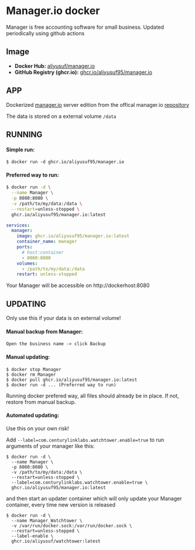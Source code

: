 # Manager.io docker

Manager is free accounting software for small business. Updated periodically using github actions

## Image

- **Docker Hub:** [aliyusuf/manager.io](https://hub.docker.com/r/aliyusuf/manager.io)
- **GitHub Registry (ghcr.io):** [ghcr.io/aliyusuf95/manager.io](https://github.com/AliYusuf95/manager.io/pkgs/container/manager.io)

## APP

Dockerized [manager.io](https://www.manager.io) server edition from the offical manager.io [repository](https://github.com/Manager-io/Manager)

The data is stored on a external volume `/data`

## RUNNING

#### Simple run:

```
$ docker run -d ghcr.io/aliyusuf95/manager.io
```

#### Preferred way to run:

```bash
$ docker run -d \
  --name Manager \
  -p 8080:8080 \
  -v /path/to/my/data:/data \
  --restart=unless-stopped \
  ghcr.io/aliyusuf95/manager.io:latest
```

```yaml
services:
  manager:
    image: ghcr.io/aliyusuf95/manager.io:latest
    container_name: manager
    ports:
      # host:container
      - 8080:8080
    volumes:
      - /path/to/my/data:/data
    restart: unless-stopped
```

Your Manager will be accessible on http://dockerhost:8080

## UPDATING

<Warning>Only use this if your data is on external volume!</Warning>

#### Manual backup from Manager:

```
Open the business name -> click Backup
```

#### Manual updating:

```
$ docker stop Manager
$ docker rm Manager
$ docker pull ghcr.io/aliyusuf95/manager.io:latest
$ docker run -d ... (Preferred way to run)
```

Running docker prefered way, all files should already be in place. If not, restore from manual backup.

#### Automated updating:

<Warning>Use this on your own risk!</Warning>

Add `--label=com.centurylinklabs.watchtower.enable=true` to run arguments of your manager like this:

```
$ docker run -d \
  --name Manager \
  -p 8080:8080 \
  -v /path/to/my/data:/data \
  --restart=unless-stopped \
  --label=com.centurylinklabs.watchtower.enable=true \
  ghcr.io/aliyusuf95/manager.io:latest
```

and then start an updater container which will only update your Manager container, every time new version is released

```
$ docker run -d \
  --name Manager_Watchtower \
  -v /var/run/docker.sock:/var/run/docker.sock \
  --restart=unless-stopped \
  --label-enable \
  ghcr.io/aliyusuf/watchtower:latest
```
